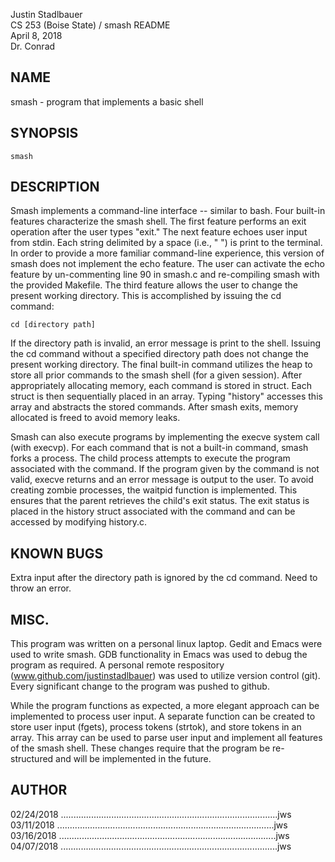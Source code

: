  Justin Stadlbauer  
 CS 253 (Boise State) / smash README  
 April 8, 2018  
 Dr. Conrad  

## NAME
  smash - program that implements a basic shell 

## SYNOPSIS 
  ```
  smash
  ```

## DESCRIPTION
  Smash implements a command-line interface -- similar to bash. Four built-in features
  characterize the smash shell. The first feature performs an exit operation after 
  the user types "exit." The next feature echoes user input from stdin. Each string 
  delimited by a space (i.e., " ") is print to the terminal. In order to provide a more
  familiar command-line experience, this version of smash does not implement the echo
  feature. The user can activate the echo feature by un-commenting line 90 in smash.c and
  re-compiling smash with the provided Makefile. The third feature allows the user to change
  the present working directory. This is accomplished by issuing the cd command:
     
    cd [directory path]

  If the directory path is invalid, an error message is print to the shell. Issuing 
  the cd command without a specified directory path does not change the present working 
  directory. The final built-in command utilizes the heap to store all prior commands to
  the smash shell (for a given session). After appropriately allocating memory, each command
  is stored in struct. Each struct is then sequentially placed in an array. Typing "history"
  accesses this array and abstracts the stored commands. After smash exits, memory allocated
  is freed to avoid memory leaks.

  Smash can also execute programs by implementing the execve system call (with execvp). For
  each command that is not a built-in command, smash forks a process. The child process attempts
  to execute the program associated with the command. If the program given by the command is not
  valid, execve returns and an error message is output to the user. To avoid creating zombie
  processes, the waitpid function is implemented. This ensures that the parent retrieves the child's
  exit status. The exit status is placed in the history struct associated with the command and can
  be accessed by modifying history.c.

 ## KNOWN BUGS
  Extra input after the directory path is ignored by the cd command. Need to throw an
  error.

 ## MISC.
  This program was written on a personal linux laptop. Gedit and Emacs were used to
  write smash. GDB functionality in Emacs was used to debug the program as required. A
  personal remote respository (www.github.com/justinstadlbauer) was used to utilize
  version control (git). Every significant change to the program was pushed to github.

  While the program functions as expected, a more elegant approach can be implemented
  to process user input. A separate function can be created to store user input (fgets),
  process tokens (strtok), and store tokens in an array. This array can be used to parse
  user input and implement all features of the smash shell. These changes require that the
  program be re-structured and will be implemented in the future.

## AUTHOR
 02/24/2018 ......................................................................................jws  
 03/11/2018 ......................................................................................jws  
 03/16/2018 ......................................................................................jws       
 04/07/2018 ......................................................................................jws  
